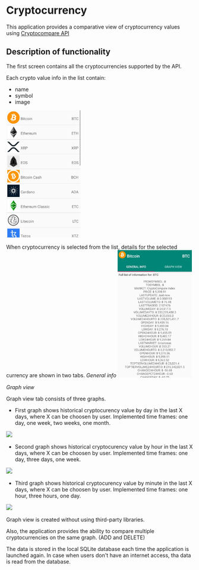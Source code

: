 # Cryptocurrency

This application provides a comparative view of cryptocurrency values using [Cryptocompare API](https://min-api.cryptocompare.com/)

## **Description of functionality**

The first screen contains all the cryptocurrencies supported by the API.

Each crypto value info in the list contain:
* name
* symbol
* image
<img src="https://github.com/miloscabrilo/Cryptocurrency/blob/master/first_screen.jpg" width="200">

When cryptocurrency is selected from the list, details for the selected currency are shown in two tabs.
*General info*
<img src="https://github.com/miloscabrilo/Cryptocurrency/blob/master/general_info.jpg" width="200">

*Graph view*

Graph view tab consists of three graphs. 
* First graph shows historical cryptocurency value by day in the last X days, where X can be choosen by user.
Implemented time frames: one day, one week, two weeks, one month. 
<img src="https://github.com/miloscabrilo/Cryptocurrency/blob/master/graph1.jpg" width="200">

* Second graph shows historical cryptocurency value by hour in the last X days, where X can be choosen by user.
Implemented time frames: one day, three days, one week. 
<img src="https://github.com/miloscabrilo/Cryptocurrency/blob/master/graph2.jpg" width="200">

* Third graph shows historical cryptocurency value by minute in the last X days, where X can be choosen by user.
Implemented time frames: one hour, three hours, one day. 
<img src="https://github.com/miloscabrilo/Cryptocurrency/blob/master/graph3.jpg" width="200">


Graph view is created without using third-party libraries.

Also, the application provides the ability to compare multiple cryptocurrencies on the same graph. (ADD and DELETE)

The data is stored in the local SQLite database each time the application is launched again.
In case when users don't have an internet access, tha data is read from the database.
